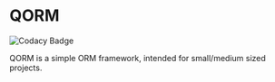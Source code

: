 # QORM
![Codacy Badge](https://app.codacy.com/project/badge/Grade/881ceef367c04e4b87779410e7e2a3a3)

QORM is a simple ORM framework, intended for small/medium sized projects.
